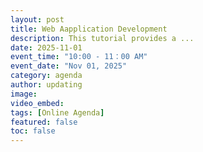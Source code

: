 ```yaml
---
layout: post
title: Web Aapplication Development
description: This tutorial provides a ...
date: 2025-11-01
event_time: "10:00 - 11：00 AM"        
event_date: "Nov 01, 2025"
category: agenda
author: updating
image:
video_embed:
tags: [Online Agenda]
featured: false
toc: false
---
```



